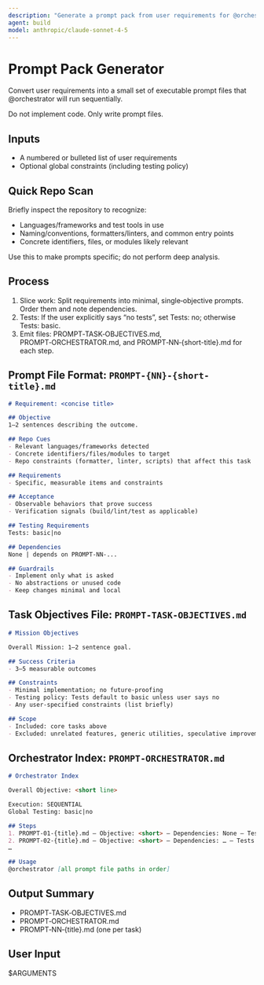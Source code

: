 ```yaml
---
description: "Generate a prompt pack from user requirements for @orchestrator"
agent: build
model: anthropic/claude-sonnet-4-5
---
```


# Prompt Pack Generator

Convert user requirements into a small set of executable prompt files that @orchestrator will run sequentially.

Do not implement code. Only write prompt files.

## Inputs
- A numbered or bulleted list of user requirements
- Optional global constraints (including testing policy)

## Quick Repo Scan
Briefly inspect the repository to recognize:
- Languages/frameworks and test tools in use
- Naming/conventions, formatters/linters, and common entry points
- Concrete identifiers, files, or modules likely relevant

Use this to make prompts specific; do not perform deep analysis.

## Process
1) Slice work: Split requirements into minimal, single‑objective prompts. Order them and note dependencies.
2) Tests: If the user explicitly says “no tests”, set Tests: no; otherwise Tests: basic.
3) Emit files: PROMPT‑TASK‑OBJECTIVES.md, PROMPT‑ORCHESTRATOR.md, and PROMPT‑NN‑{short-title}.md for each step.

## Prompt File Format: `PROMPT-{NN}-{short-title}.md`
```markdown
# Requirement: <concise title>

## Objective
1–2 sentences describing the outcome.

## Repo Cues
- Relevant languages/frameworks detected
- Concrete identifiers/files/modules to target
- Repo constraints (formatter, linter, scripts) that affect this task

## Requirements
- Specific, measurable items and constraints

## Acceptance
- Observable behaviors that prove success
- Verification signals (build/lint/test as applicable)

## Testing Requirements
Tests: basic|no

## Dependencies
None | depends on PROMPT‑NN‑...

## Guardrails
- Implement only what is asked
- No abstractions or unused code
- Keep changes minimal and local
```

## Task Objectives File: `PROMPT-TASK-OBJECTIVES.md`
```markdown
# Mission Objectives

Overall Mission: 1–2 sentence goal.

## Success Criteria
- 3–5 measurable outcomes

## Constraints
- Minimal implementation; no future‑proofing
- Testing policy: Tests default to basic unless user says no
- Any user‑specified constraints (list briefly)

## Scope
- Included: core tasks above
- Excluded: unrelated features, generic utilities, speculative improvements
```

## Orchestrator Index: `PROMPT-ORCHESTRATOR.md`
```markdown
# Orchestrator Index

Overall Objective: <short line>

Execution: SEQUENTIAL  
Global Testing: basic|no

## Steps
1. PROMPT‑01‑{title}.md — Objective: <short> — Dependencies: None — Tests: basic|no
2. PROMPT‑02‑{title}.md — Objective: <short> — Dependencies: … — Tests: basic|no
…

## Usage
@orchestrator [all prompt file paths in order]
```

## Output Summary
- PROMPT‑TASK‑OBJECTIVES.md
- PROMPT‑ORCHESTRATOR.md
- PROMPT‑NN‑{title}.md (one per task)

## User Input

$ARGUMENTS
